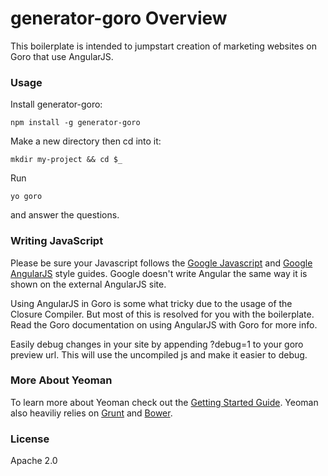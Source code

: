 # generator-goro Overview

This boilerplate is intended to jumpstart creation of marketing websites on Goro that use AngularJS.

### Usage

Install generator-goro:

    npm install -g generator-goro

Make a new directory then cd into it:

    mkdir my-project && cd $_

Run

    yo goro
and answer the questions.

### Writing JavaScript
Please be sure your Javascript follows the [Google Javascript](https://google.github.io/styleguide/javascriptguide.xml) and [Google AngularJS](https://google.github.io/styleguide/angularjs-google-style.html) style guides. Google doesn't write Angular the same way it is shown on the external AngularJS site.

Using AngularJS in Goro is some what tricky due to the usage of the Closure Compiler. But most of this is resolved for you with the boilerplate. Read the Goro documentation on using AngularJS with Goro for more info.

Easily debug changes in your site by appending ?debug=1 to your goro preview url. This will use the uncompiled js and make it easier to debug.

### More About Yeoman

To learn more about Yeoman check out the [Getting Started Guide](https://github.com/yeoman/yeoman/wiki/Getting-Started). Yeoman also heaviliy relies on [Grunt](http://gruntjs.com) and [Bower](http://bower.io). 

### License

Apache 2.0
